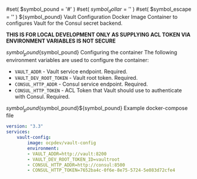 #set( $symbol_pound = '#' )
#set( $symbol_dollar = '$' )
#set( $symbol_escape = '\' )
${symbol_pound} Vault Configuration Docker Image
Container to configures Vault for the Consul secret backend.

__THIS IS FOR LOCAL DEVELOPMENT ONLY AS SUPPLYING ACL TOKEN VIA ENVIRONMENT VARIABLES IS NOT SECURE__

${symbol_pound}${symbol_pound} Configuring the container
The following environment variables are used to configure the container:
* `VAULT_ADDR` - Vault service endpoint. Required.
* `VAULT_DEV_ROOT_TOKEN` - Vault root token. Required.
* `CONSUL_HTTP_ADDR` - Consul service endpoint. Required.
* `CONSUL_HTTP_TOKEN` - ACL Token that Vault should use to authenticate with Consul. Required.

${symbol_pound}${symbol_pound}${symbol_pound} Example docker-compose file
```yaml
version: "3.3"
services:
    vault-config:
        image: ocpdev/vault-config
        environment:
        - VAULT_ADDR=http://vault:8200
        - VAULT_DEV_ROOT_TOKEN_ID=vaultroot
        - CONSUL_HTTP_ADDR=http://consul:8500
        - CONSUL_HTTP_TOKEN=7652ba4c-0f6e-8e75-5724-5e083d72cfe4

```
